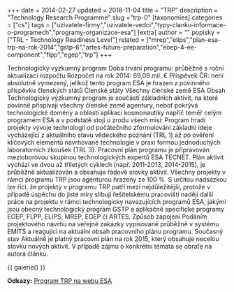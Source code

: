 +++
date = 2014-02-27
updated = 2018-11-04
title = "TRP"
description = "Technology Research Programme"
slug ="trp-0"
[taxonomies]
categories = ["cs"]
tags = ["uzivatele-firmy","uzivatele-vedci","typy-clanku-informace-o-programech","programy-organizace-esa"]
[extra]
author = ""
popisky = ["TRL - Technology Readiness Level"]
related = ["mrep","elips","plan-esa-trp-na-rok-2014","gstp-6","artes-future-preparation","eoep-4-ee-component","flpp","egep","trp"]
+++

Technologický výzkumný program Doba trvání programu: průběžně s roční aktualizací rozpočtu Rozpočet na rok 2014: 69,09 mil. € Příspěvek ČR: není absolutně vymezený, jelikož tento program ESA je hrazen z povinného příspěvku členských států Členské státy Všechny členské země ESA Obsah Technologický výzkumný program je součástí základních aktivit, na které povinně přispívají všechny členské země agentury, neboť pokrývá technologické domény a oblasti aplikací kosmonautiky napříč téměř celým programem ESA a v podstatě stojí u zrodu všech misí: Program hradí projekty vývoje technologií od počátečního zformulování základní ideje vycházející z aktuálního stavu vědeckého poznání (TRL 1) až po ověření klíčových elementů navrhované technologie v praxi formou jednoduchých laboratorních zkoušek (TRL 3). Pracovní plán programu je připravován mezioborovou skupinou technologických expertů ESA TECNET. Plán aktivit vychází ve dvou až tříletých cyklech (např. 2011-2013, 2014-2015), je průběžně aktualizován a obsahuje řádově stovky aktivit. Všechny projekty v rámci programu TRP jsou agenturou hrazeny ze 100 %. S určitou nadsázkou lze říci, že projekty v programu TRP patří mezi nejdůležitější, protože v případě úspěchu do jisté míry slibují řešitelskému pracovišti naději další práce na projektu v rámci technologicky navazujících programů ESA, jakými jsou obecný technologický program GSTP a aplikačně specifické programy EOEP, FLPP, ELIPS, MREP, EGEP či ARTES. Způsob zapojení Podáním projektového návrhu na veřejné zakázky vypisované průběžně v systému EMITS a reagující na aktuální obsah pracovního plánu programu. Současný stav Aktuálně je platný pracovní plán na rok 2015, který obsahuje necelou stovku nových aktivit. V případě zájmu o konkrétní témata se obraťe na autora článku.

{{ galerie() }}

**Odkazy:**
[Program TRP na webu ESA]

[Program TRP na webu ESA]: http://www.esa.int/Our_Activities/Technology/About_the_Basic_Technology_Research_Programme_TRP
